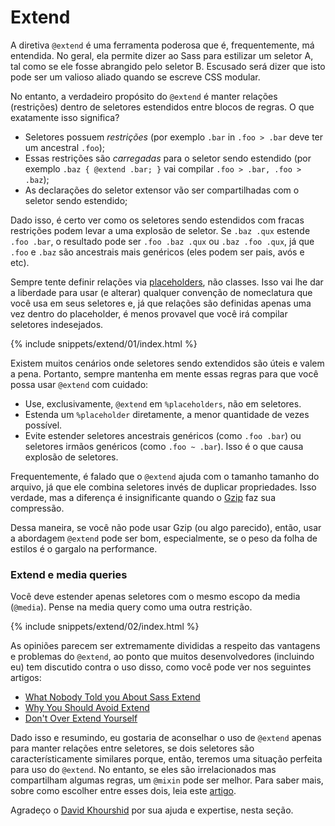 
# Extend

A diretiva `@extend` é uma ferramenta poderosa que é, frequentemente, má entendida. No geral, ela permite dizer ao Sass para estilizar um seletor A, tal como se ele fosse abrangido pelo seletor B. Escusado será dizer que isto pode ser um valioso aliado quando se escreve CSS modular.

No entanto, a verdadeiro propósito do `@extend` é manter relações (restrições) dentro de seletores estendidos entre blocos de regras. O que exatamente isso significa?

- Seletores possuem *restrições* (por exemplo `.bar` in `.foo > .bar` deve ter um ancestral `.foo`);
- Essas restrições são *carregadas* para o seletor sendo estendido (por exemplo `.baz { @extend .bar; }` vai compilar `.foo > .bar, .foo > .baz`);
- As declarações do seletor extensor vão ser compartilhadas com o seletor sendo estendido;

Dado isso, é certo ver como os seletores sendo estendidos com fracas restrições podem levar a uma explosão de seletor. Se `.baz .qux` estende `.foo .bar`, o resultado pode ser `.foo .baz .qux` ou `.baz .foo .qux`, já que `.foo` e `.baz` são ancestrais mais genéricos (eles podem ser pais, avós e etc).

Sempre tente definir relações via [placeholders](https://www.sitepoint.com/sass-reference/placeholders/), não classes. Isso vai lhe dar a liberdade para usar (e alterar) qualquer convenção de nomeclatura que você usa em seus seletores e, já que relações são definidas apenas uma vez dentro do placeholder, é menos provavel que você irá compilar seletores indesejados.

{% include snippets/extend/01/index.html %}

Existem muitos cenários onde seletores sendo extendidos são úteis e valem a pena. Portanto, sempre mantenha em mente essas regras para que você possa usar `@extend` com cuidado:

* Use, exclusivamente, `@extend` em `%placeholders`, não em seletores.
* Estenda um `%placeholder` diretamente, a menor quantidade de vezes possível.
* Evite estender seletores ancestrais genéricos (como `.foo .bar`) ou seletores irmãos genéricos (como `.foo ~ .bar`). Isso é o que causa explosão de seletores.

<div class="note">
  <p>Frequentemente, é falado que o <code>@extend</code> ajuda com o tamanho tamanho do arquivo, já que ele combina seletores invés de duplicar propriedades. Isso verdade, mas a diferença é insignificante quando o <a href="https://en.wikipedia.org/wiki/Gzip">Gzip</a> faz sua compressão.</p>
  <p>Dessa maneira, se você não pode usar Gzip (ou algo parecido), então, usar a abordagem <code>@extend</code> pode ser bom, especialmente, se o peso da folha de estilos é o gargalo na performance.</p>
</div>

### Extend e media queries

Você deve estender apenas seletores com o mesmo escopo da media (`@media`). Pense na media query como uma outra restrição.

{% include snippets/extend/02/index.html %}

As opiniões parecem ser extremamente divididas a respeito das vantagens e problemas do `@extend`, ao ponto que muitos desenvolvedores (incluindo eu) tem discutido contra o uso disso, como você pode ver nos seguintes artigos:

* [What Nobody Told you About Sass Extend](https://www.sitepoint.com/sass-extend-nobody-told-you/)
* [Why You Should Avoid Extend](https://www.sitepoint.com/avoid-sass-extend/)
* [Don't Over Extend Yourself](https://pressupinc.com/blog/2014/11/dont-overextend-yourself-in-sass/)

Dado isso e resumindo, eu gostaria de aconselhar o uso de `@extend` apenas para manter relações entre seletores, se dois seletores são característicamente similares porque, então, teremos uma situação perfeita para uso do `@extend`. No entanto, se eles são irrelacionados mas compartilham algumas regras, um `@mixin` pode ser melhor. Para saber mais, sobre como escolher entre esses dois, leia este [artigo](https://csswizardry.com/2014/11/when-to-use-extend-when-to-use-a-mixin/).

<div class="note">
  <p>Agradeço o <a href="https://twitter.com/davidkpiano">David Khourshid</a> por sua ajuda e expertise, nesta seção.</p>
</div>